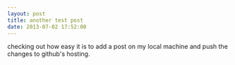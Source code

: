 ```yaml
---
layout: post
title: another test post
date: 2013-07-02 17:52:00
---
```


checking out how easy it is to add a post on my local machine and push the changes to github's hosting.
